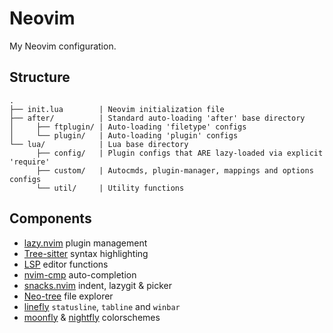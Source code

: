 Neovim
======

My Neovim configuration.

Structure
---------

```
.
├── init.lua        | Neovim initialization file
├── after/          | Standard auto-loading 'after' base directory
│     ├── ftplugin/ | Auto-loading 'filetype' configs
│     └── plugin/   | Auto-loading 'plugin' configs
└── lua/            | Lua base directory
      ├── config/   | Plugin configs that ARE lazy-loaded via explicit 'require'
      ├── custom/   | Autocmds, plugin-manager, mappings and options configs
      └── util/     | Utility functions
```

Components
----------

- [lazy.nvim](https://github.com/folke/lazy.nvim) plugin management
- [Tree-sitter](https://github.com/nvim-treesitter/nvim-treesitter) syntax highlighting
- [LSP](https://github.com/neovim/nvim-lspconfig) editor functions
- [nvim-cmp](https://github.com/hrsh7th/nvim-cmp) auto-completion
- [snacks.nvim](https://github.com/folke/snacks.nvim) indent, lazygit & picker
- [Neo-tree](https://github.com/nvim-neo-tree/neo-tree.nvim) file explorer
- [linefly](https://github.com/bluz71/nvim-linefly) `statusline`, `tabline` and `winbar`
- [moonfly](https://github.com/bluz71/vim-moonfly-colors) & [nightfly](https://github.com/bluz71/vim-nightfly-colors) colorschemes
